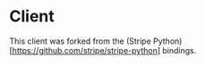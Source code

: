 # Client

This client was forked from the (Stripe
Python)[https://github.com/stripe/stripe-python] bindings.
